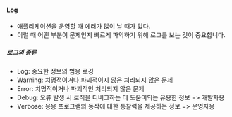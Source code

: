 #### Log

- 애플리케이션을 운영할 때 에러가 많이 날 때가 있다.
- 이럴 때 어떤 부분이 문제인지 빠르게 파악하기 위해 로그를 보는 것이 중요합니다.

##### 로그의 종류

- Log: 중요한 정보의 범용 로깅
- Warning: 치명적이거나 파괴적이지 않은 처리되지 않은 문제
- Error: 치명적이거나 파괴적인 처리되지 않은 문제
- Debug: 오류 발생 시 로직을 디버그하는 데 도움이되는 유용한 정보 => 개발자용
- Verbose: 응용 프로그램의 동작에 대한 통찰력을 제공하는 정보 => 운영자용
